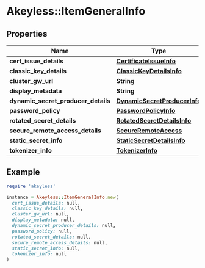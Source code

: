 # Akeyless::ItemGeneralInfo

## Properties

| Name | Type | Description | Notes |
| ---- | ---- | ----------- | ----- |
| **cert_issue_details** | [**CertificateIssueInfo**](CertificateIssueInfo.md) |  | [optional] |
| **classic_key_details** | [**ClassicKeyDetailsInfo**](ClassicKeyDetailsInfo.md) |  | [optional] |
| **cluster_gw_url** | **String** |  | [optional] |
| **display_metadata** | **String** |  | [optional] |
| **dynamic_secret_producer_details** | [**DynamicSecretProducerInfo**](DynamicSecretProducerInfo.md) |  | [optional] |
| **password_policy** | [**PasswordPolicyInfo**](PasswordPolicyInfo.md) |  | [optional] |
| **rotated_secret_details** | [**RotatedSecretDetailsInfo**](RotatedSecretDetailsInfo.md) |  | [optional] |
| **secure_remote_access_details** | [**SecureRemoteAccess**](SecureRemoteAccess.md) |  | [optional] |
| **static_secret_info** | [**StaticSecretDetailsInfo**](StaticSecretDetailsInfo.md) |  | [optional] |
| **tokenizer_info** | [**TokenizerInfo**](TokenizerInfo.md) |  | [optional] |

## Example

```ruby
require 'akeyless'

instance = Akeyless::ItemGeneralInfo.new(
  cert_issue_details: null,
  classic_key_details: null,
  cluster_gw_url: null,
  display_metadata: null,
  dynamic_secret_producer_details: null,
  password_policy: null,
  rotated_secret_details: null,
  secure_remote_access_details: null,
  static_secret_info: null,
  tokenizer_info: null
)
```

